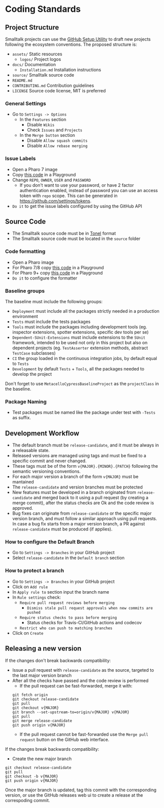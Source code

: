 # Coding Standards

## Project Structure

Smalltalk projects can use the [GitHub Setup Utility](https://github.com/ba-st/GitHub-setup) to draft new projects following the ecosystem conventions. The proposed structure is:

- `assets/` Static resources
  - `logos/`  Project logos
- `docs/` Documentation
  - `Installation.md` Installation instructions
- `source/` Smalltalk source code
- `README.md`
- `CONTRIBUTING.md` Contribution guidelines
- `LICENSE` Source code license, MIT is preferred

### General Settings

- Go to `Settings -> Options`
  - In the `Features` section
    - Disable `Wikis`
    - Check `Issues` and `Projects`
  - In the `Merge button` section
    - Disable `Allow squash commits`
    - Disable `Allow rebase merging`

### Issue Labels

- Open a Pharo 7 image
- Copy [this code](https://gist.github.com/gcotelli/cd3f3e50faeb37325e8f0eb9288fdb1f) in a Playground
- Change `REPO`, `OWNER`, `USER` and `PASSWORD`
  - If you don't want to use your password, or have 2 factor authentication enabled, instead of password you can use an access token with `repo` scope. This can be generated in https://github.com/settings/tokens.
- `Do it` to get the issue labels configured by using the GitHub API


## Source Code

- The Smalltalk source code must be in [Tonel](https://github.com/pharo-vcs/tonel) format
- The Smalltalk source code must be located in the `source` folder

### Code formatting

- Open a Pharo image
- For Pharo 7/8 copy [this code](https://gist.github.com/gcotelli/54d3648c656cb2ac79872c0932c424b6) in a Playground
- For Pharo 9+ copy [this code](https://gist.github.com/gcotelli/08730091ba8a4fe0e557aeca489ebde8) in a Playground
- `Do it` to configure the formatter

### Baseline groups

The baseline must include the following groups:

- `Deployment` must include all the packages strictly needed in a production environment
- `Tests` must include the tests packages
- `Tools` must include the packages including development tools (eg. inspector extensions, spotter extensions, specific dev tools per se)
- `Dependent-SUnit-Extensions` must include extensions to the `SUnit` framework, intended to be used not only in this project but also on dependent projects (eg. `TestAsserter` extension methods, abstract `TestCase` subclasses)
- `CI` the group loaded in the continuous integration jobs, by default equal to `Tests`
- `Development` by default `Tests` + `Tools`, all the packages needed to develop the project

Don't forget to use `MetacelloCypressBaselineProject` as the `projectClass` in the baseline.

### Package Naming

- Test packages must be named like the package under test with `-Tests` as suffix.

## Development Workflow

- The default branch must be `release-candidate`, and it must be always in a releasable state.
- Released versions are managed using tags and must be fixed to a specific commit and never changed.
- These tags must be of the form `v{MAJOR}.{MINOR}.{PATCH}` following the semantic versioning conventions.
- For each major version a branch of the form `v{MAJOR}` must be mantained
- The `release-candidate` and version branches must be protected
- New features must be developed in a branch originated from `release-candidate` and merged back to it using a pull request (by creating a merge commit), after the status checks are Ok and the code review is approved.
- Bug fixes can originate from `release-candidate` or the specific major version branch, and must follow a similar approach using pull requests. In case a bug fix starts from a major version branch, a PR against `release-candidate` must be produced (if applies).

### How to configure the Default Branch
- Go to `Settings -> Branches` in your GitHub project
- Select `release-candidate` in the `Default branch` section

### How to protect a branch
- Go to `Settings -> Branches` in your GitHub project
- Click on `Add rule`
- In `Apply rule to` section input the branch name
- In `Rule settings` check:
  - `Require pull request reviews before merging`
    - `Dismiss stale pull request approvals when new commits are pushed`
  - `Require status checks to pass before merging`
    - Status checks for Travis-CI/GitHub actions and codecov
  - `Restrict who can push to matching branches`
- Click on `Create`

## Releasing a new version

If the changes don't break backwards compatibility:
- Issue a pull request with `release-candidate` as the source, targeted to the last major version branch
- After all the checks have passed and the code review is performed
  - If the pull request can be fast-forwarded, merge it with:
  ```
  git fetch origin
  git checkout release-candidate
  git pull
  git checkout v{MAJOR}
  git branch --set-upstream-to=origin/v{MAJOR} v{MAJOR}
  git pull
  git merge release-candidate
  git push origin v{MAJOR}
  ```
  - If the pull request cannot be fast-forwarded use the `Merge pull request` button on the GitHub web interface.

If the changes break backwards compatibility:
- Create the new major branch
```
git checkout release-candidate
git pull
git checkout -b v{MAJOR}
git push origin v{MAJOR}
```

Once the major branch is updated, tag this commit with the corresponding version, or use the GitHub releases web ui to create a release at the correspoding commit.
